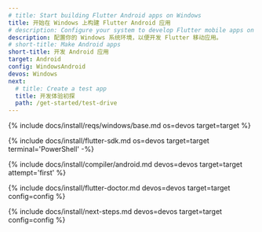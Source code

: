 ```yaml
---
# title: Start building Flutter Android apps on Windows
title: 开始在 Windows 上构建 Flutter Android 应用
# description: Configure your system to develop Flutter mobile apps on Windows.
description: 配置你的 Windows 系统环境，以便开发 Flutter 移动应用。
# short-title: Make Android apps
short-title: 开发 Android 应用
target: Android
config: WindowsAndroid
devos: Windows
next:
  # title: Create a test app
  title: 开发体验初探
  path: /get-started/test-drive
---
```


{% include docs/install/reqs/windows/base.md os=devos target=target %}

{% include docs/install/flutter-sdk.md os=devos target=target terminal='PowerShell' -%}

{% include docs/install/compiler/android.md devos=devos target=target attempt='first' %}

{% include docs/install/flutter-doctor.md devos=devos target=target config=config %}

{% include docs/install/next-steps.md devos=devos target=target config=config %}
